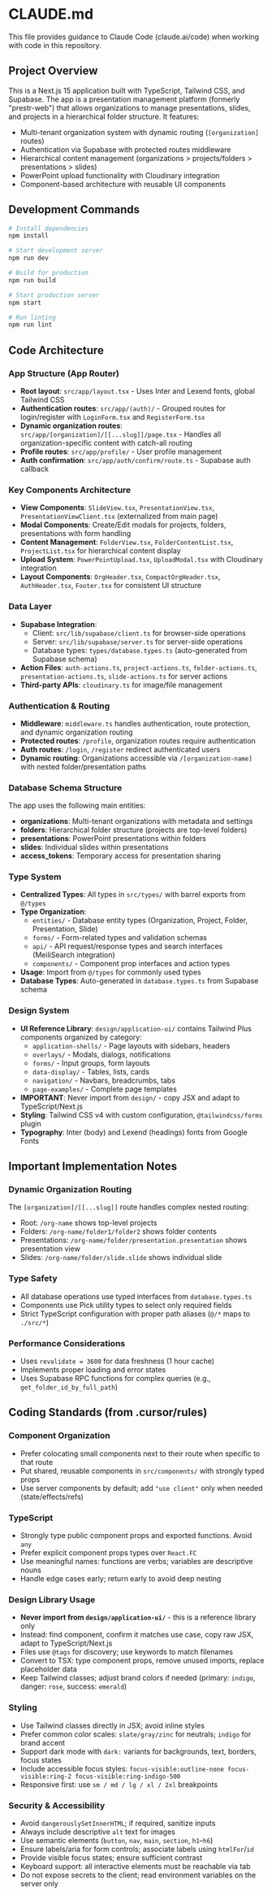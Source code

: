 # CLAUDE.md

This file provides guidance to Claude Code (claude.ai/code) when working with code in this repository.

## Project Overview

This is a Next.js 15 application built with TypeScript, Tailwind CSS, and Supabase. The app is a presentation management platform (formerly "prestr-web") that allows organizations to manage presentations, slides, and projects in a hierarchical folder structure. It features:

- Multi-tenant organization system with dynamic routing (`[organization]` routes)
- Authentication via Supabase with protected routes middleware
- Hierarchical content management (organizations > projects/folders > presentations > slides)
- PowerPoint upload functionality with Cloudinary integration
- Component-based architecture with reusable UI components

## Development Commands

```bash
# Install dependencies
npm install

# Start development server
npm run dev

# Build for production
npm run build

# Start production server
npm start

# Run linting
npm run lint
```

## Code Architecture

### App Structure (App Router)
- **Root layout**: `src/app/layout.tsx` - Uses Inter and Lexend fonts, global Tailwind CSS
- **Authentication routes**: `src/app/(auth)/` - Grouped routes for login/register with `LoginForm.tsx` and `RegisterForm.tsx`
- **Dynamic organization routes**: `src/app/[organization]/[[...slug]]/page.tsx` - Handles all organization-specific content with catch-all routing
- **Profile routes**: `src/app/profile/` - User profile management
- **Auth confirmation**: `src/app/auth/confirm/route.ts` - Supabase auth callback

### Key Components Architecture
- **View Components**: `SlideView.tsx`, `PresentationView.tsx`, `PresentationViewClient.tsx` (externalized from main page)
- **Modal Components**: Create/Edit modals for projects, folders, presentations with form handling
- **Content Management**: `FolderView.tsx`, `FolderContentList.tsx`, `ProjectList.tsx` for hierarchical content display
- **Upload System**: `PowerPointUpload.tsx`, `UploadModal.tsx` with Cloudinary integration
- **Layout Components**: `OrgHeader.tsx`, `CompactOrgHeader.tsx`, `AuthHeader.tsx`, `Footer.tsx` for consistent UI structure

### Data Layer
- **Supabase Integration**:
  - Client: `src/lib/supabase/client.ts` for browser-side operations
  - Server: `src/lib/supabase/server.ts` for server-side operations
  - Database types: `types/database.types.ts` (auto-generated from Supabase schema)
- **Action Files**: `auth-actions.ts`, `project-actions.ts`, `folder-actions.ts`, `presentation-actions.ts`, `slide-actions.ts` for server actions
- **Third-party APIs**: `cloudinary.ts` for image/file management

### Authentication & Routing
- **Middleware**: `middleware.ts` handles authentication, route protection, and dynamic organization routing
- **Protected routes**: `/profile`, organization routes require authentication
- **Auth routes**: `/login`, `/register` redirect authenticated users
- **Dynamic routing**: Organizations accessible via `/[organization-name]` with nested folder/presentation paths

### Database Schema Structure
The app uses the following main entities:
- **organizations**: Multi-tenant organizations with metadata and settings
- **folders**: Hierarchical folder structure (projects are top-level folders)
- **presentations**: PowerPoint presentations within folders
- **slides**: Individual slides within presentations
- **access_tokens**: Temporary access for presentation sharing

### Type System
- **Centralized Types**: All types in `src/types/` with barrel exports from `@/types`
- **Type Organization**:
  - `entities/` - Database entity types (Organization, Project, Folder, Presentation, Slide)
  - `forms/` - Form-related types and validation schemas
  - `api/` - API request/response types and search interfaces (MeiliSearch integration)
  - `components/` - Component prop interfaces and action types
- **Usage**: Import from `@/types` for commonly used types
- **Database Types**: Auto-generated in `database.types.ts` from Supabase schema

### Design System
- **UI Reference Library**: `design/application-ui/` contains Tailwind Plus components organized by category:
  - `application-shells/` - Page layouts with sidebars, headers
  - `overlays/` - Modals, dialogs, notifications
  - `forms/` - Input groups, form layouts
  - `data-display/` - Tables, lists, cards
  - `navigation/` - Navbars, breadcrumbs, tabs
  - `page-examples/` - Complete page templates
- **IMPORTANT**: Never import from `design/` - copy JSX and adapt to TypeScript/Next.js
- **Styling**: Tailwind CSS v4 with custom configuration, `@tailwindcss/forms` plugin
- **Typography**: Inter (body) and Lexend (headings) fonts from Google Fonts

## Important Implementation Notes

### Dynamic Organization Routing
The `[organization]/[[...slug]]` route handles complex nested routing:
- Root: `/org-name` shows top-level projects
- Folders: `/org-name/folder1/folder2` shows folder contents
- Presentations: `/org-name/folder/presentation.presentation` shows presentation view
- Slides: `/org-name/folder/slide.slide` shows individual slide

### Type Safety
- All database operations use typed interfaces from `database.types.ts`
- Components use Pick utility types to select only required fields
- Strict TypeScript configuration with proper path aliases (`@/*` maps to `./src/*`)

### Performance Considerations
- Uses `revalidate = 3600` for data freshness (1 hour cache)
- Implements proper loading and error states
- Uses Supabase RPC functions for complex queries (e.g., `get_folder_id_by_full_path`)

## Coding Standards (from .cursor/rules)

### Component Organization
- Prefer colocating small components next to their route when specific to that route
- Put shared, reusable components in `src/components/` with strongly typed props
- Use server components by default; add `"use client"` only when needed (state/effects/refs)

### TypeScript
- Strongly type public component props and exported functions. Avoid `any`
- Prefer explicit component props types over `React.FC`
- Use meaningful names: functions are verbs; variables are descriptive nouns
- Handle edge cases early; return early to avoid deep nesting

### Design Library Usage
- **Never import from `design/application-ui/`** - this is a reference library only
- Instead: find component, confirm it matches use case, copy raw JSX, adapt to TypeScript/Next.js
- Files use `@tags` for discovery; use keywords to match filenames
- Convert to TSX: type component props, remove unused imports, replace placeholder data
- Keep Tailwind classes; adjust brand colors if needed (primary: `indigo`, danger: `rose`, success: `emerald`)

### Styling
- Use Tailwind classes directly in JSX; avoid inline styles
- Prefer common color scales: `slate/gray/zinc` for neutrals; `indigo` for brand accent
- Support dark mode with `dark:` variants for backgrounds, text, borders, focus states
- Include accessible focus styles: `focus-visible:outline-none focus-visible:ring-2 focus-visible:ring-indigo-500`
- Responsive first: use `sm / md / lg / xl / 2xl` breakpoints

### Security & Accessibility
- Avoid `dangerouslySetInnerHTML`; if required, sanitize inputs
- Always include descriptive `alt` text for images
- Use semantic elements (`button`, `nav`, `main`, `section`, `h1`–`h6`)
- Ensure labels/aria for form controls; associate labels using `htmlFor`/`id`
- Provide visible focus states; ensure sufficient contrast
- Keyboard support: all interactive elements must be reachable via tab
- Do not expose secrets to the client; read environment variables on the server only
